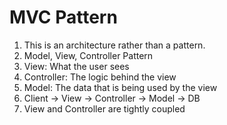 # MVC Pattern

1. This is an architecture rather than a pattern.
2. Model, View, Controller Pattern
3. View: What the user sees
4. Controller: The logic behind the view
5. Model: The data that is being used by the view
6. Client -> View -> Controller -> Model -> DB
7. View and Controller are tightly coupled